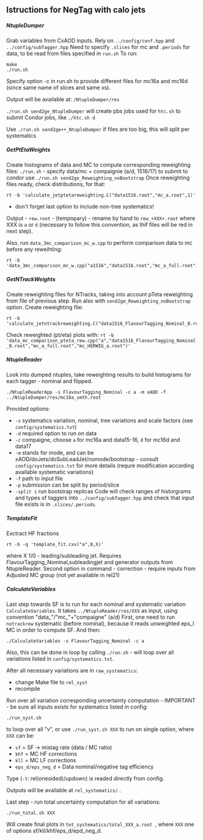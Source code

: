 ## Istructions for NegTag with calo jets


##### NtupleDumper
Grab variables from CxAOD inputs.
Rely on ```../config/conf.hpp``` and ```../config/subTagger.hpp```
Need to specify ```.slices``` for mc and ```.periods``` for data, to be read from files specified in ```run.sh```
To run:
```
make
./run.sh
```
Specify option -c in run.sh to provide different files for mc16a and mc16d (since same name of slices and same xs).

Output will be available at: ```/NtupleDumper/res```

```./run.sh send2ge_NtupleDumper``` will create pbs jobs used for ```htc.sh``` to submit Condor jobs, like ```./htc.sh d```

Use ```./run.sh send2ge++_NtupleDumper``` if files are too big, this will split per systematics

##### GetPtEtaWeights
Create histograms of data and MC to compute corresponding reweighting files:
```./run.sh``` - specify data/mc + compaignie (a/d, 1516/17)
to submit to condor use ```./run.sh send2ge_Reweighting_noBootstrap```
Once reweighting files ready, check distributions, for that:
```
rt -b 'calculate_jetptetareweighting.C("data1516.root","mc_a.root",1)'
```
- don't forget last option to include non-tree systematics!

Output - ```rew.root``` - (tempopary) - rename by hand to ```rew_+XXX+.root``` where XXX is ```a``` or ```d``` (necessary to follow this convention, as thif files will be red in next step).

Also, run ```data_3mc_comparison_mc_w.cpp``` to perform comparison data to mc before any reweihting:

```
rt -b 'data_3mc_comparison_mc_w.cpp("a1516","data1516.root","mc_a_full.root","mc_HERWIG_a.root")' 
```

##### GetNTrackWeights
Create reweighting files for NTracks, taking into account pTeta reweighting from file of previous step.
Run also with ```send2ge_Reweighting_noBootstrap``` option.
Create reweighting file:
```
rt -b 'calculate_jetntrackreweighting.C("data1516_FlavourTagging_Nominal_0.root","mc_a_full.root")' 
```
Check reweighted (pt/eta) plots with:
``` rt -b 'data_mc_comparison_pteta_rew.cpp("a","data1516_FlavourTagging_Nominal_0.root","mc_a_full.root","mc_HERWIG_a.root")' ```


##### NtupleReader
Look into dumped ntuples, take reweighting results to build histograms for each tagger - nominal and flipped.

```
./NtupleReaderApp -s FlavourTagging_Nominal -c a -m xAOD -f ../NtupleDumper/res/mc16a_smth.root
```
Provided options:
 - ```-s``` systematics variation, nominal, tree variations and scale factors (see ```config/systematics.txt```)
 - ```-d``` required option to run on data
 - ```-c``` compaigne, choose ```a``` for mc16a and data15-16, ```d``` for mc16d and data17
 - ```-m``` stands for mode, and can be xAOD/doJets/doSubLeadJet/nomode/bootstrap - consult ```config/systematics.txt``` for more details (requre modification according available systematic variations)
 - ```-f``` path to input file
 - ```-p``` submission can be split by period/slice
 - ```-split i``` run bootstrap replicas
Code will check ranges of historgrams and types of taggers into ```../config/subTagger.hpp``` and check that input file exists is in ```.slices/.periods```.

##### TemplateFit
Exctract HF fractions

```
rt -b -q 'template_fit.cxx("a",0,X)'
```
where X 1/0 - leading/subleading jet.
Requires FlavourTagging_Nominal,subleadingjet and generator outputs from NtupleReader.
Second option in command - correction - require inputs from Adjusted MC group (not yet available in rel21)

##### CalculateVariables
Last step towards SF is to run for each nominal and systematic variation ```CalculateVariables```.
It takes ```../NtupleReader/res/XXX``` as input, using convention "data_"/"mc_"+"compaigne" (a/d)
First, one need to run ```notrackrew``` systematic (before nominal), because it reads unweighted eps_l MC in order to compute SF.
And then:
```
./CalculateVariables -s FlavourTagging_Nominal -c a
```

Also, this can be done in loop by calling ```./run.sh```  - will loop over all variations listed in ```config/systematics.txt```.


After all necessary variations are in ```raw_systematics```:
 - change Make file to ```rel_syst```
 - recompile 

Run over all variation corresponding uncertainty computation - IMPORTANT - be sure all inputs exists for systematics listed in config:
```
./run_syst.sh 
```
to loop over all "v", or use ```./run_syst.sh XXX``` to run on single option, where ```XXX``` can be:
 - ```sf``` = SF -> mistag rate (data / MC ratio) 
 - ```khf``` = MC HF corrections
 - ```kll``` = MC LF corrections 
 - ```eps_d/eps_neg_d``` = Data nominal/negative tag efficiency

Type (```-t```: rel(onesided)/updown) is readed directly from config.

Outputs will be available at ```rel_systematics/``` .

Last step - run total uncertainty computation for all variations:
```
./run_total.sh XXX
```
Will create final plots in ```tot_systematics/total_XXX_a.root ```, where ```XXX``` one of options sf/kll/khf/eps_d/epd_neg_d. 


